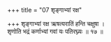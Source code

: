 +++
title = "07 शृङ्गाभ्यां रक्ष"

+++
शृङ्गाभ्यां रक्ष ऋषत्यरातिं हन्ति चक्षुषा ।  
शृणोति भद्रं कर्णाभ्यां गवां यः पतिरघ्न्यः ॥ १७ ॥